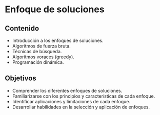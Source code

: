 # Enfoque de soluciones

## Contenido

- Introducción a los enfoques de soluciones.
- Algoritmos de fuerza bruta.
- Técnicas de búsqueda.
- Algoritmos voraces (greedy).
- Programación dinámica.

## Objetivos

- Comprender los diferentes enfoques de soluciones.
- Familiarizarse con los principios y características de cada enfoque.
- Identificar aplicaciones y limitaciones de cada enfoque.
- Desarrollar habilidades en la selección y aplicación de enfoques.
